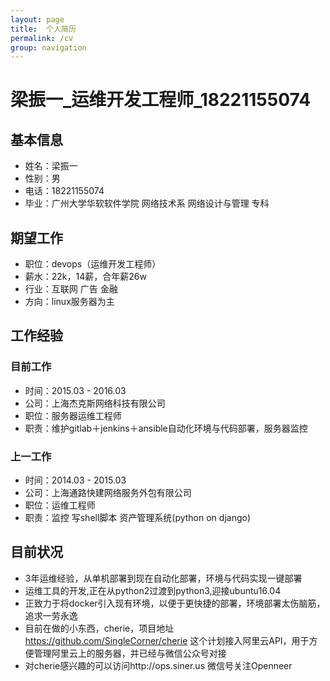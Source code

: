 ```yaml
---
layout: page
title:  个人简历
permalink: /cv
group: navigation
---
```


# 梁振一_运维开发工程师_18221155074

## 基本信息
- 姓名：梁振一
- 性别：男
- 电话：18221155074
- 毕业：广州大学华软软件学院 网络技术系 网络设计与管理 专科

## 期望工作
- 职位：devops（运维开发工程师）
- 薪水：22k，14薪，合年薪26w
- 行业：互联网 广告 金融
- 方向：linux服务器为主

## 工作经验

### 目前工作
- 时间：2015.03 - 2016.03
- 公司：上海杰克斯网络科技有限公司
- 职位：服务器运维工程师
- 职责：维护gitlab＋jenkins＋ansible自动化环境与代码部署，服务器监控

### 上一工作
- 时间：2014.03 - 2015.03
- 公司：上海通路快建网络服务外包有限公司
- 职位：运维工程师
- 职责：监控 写shell脚本 资产管理系统(python on django) 

## 目前状况
- 3年运维经验，从单机部署到现在自动化部署，环境与代码实现一键部署
- 运维工具的开发,正在从python2过渡到python3,迎接ubuntu16.04
- 正致力于将docker引入现有环境，以便于更快捷的部署，环境部署太伤脑筋，追求一劳永逸
- 目前在做的小东西，cherie，项目地址 https://github.com/SingleCorner/cherie 这个计划接入阿里云API，用于方便管理阿里云上的服务器，并已经与微信公众号对接
- 对cherie感兴趣的可以访问http://ops.siner.us 微信号关注Openneer